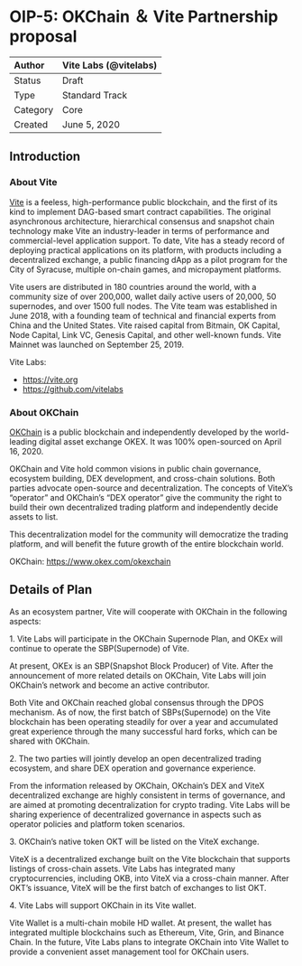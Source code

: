 
# OIP-5: OKChain ＆ Vite Partnership proposal

| Author   | Vite Labs (@vitelabs) |
| :------- | ---------------------- |
| Status   | Draft                  |
| Type     | Standard Track         |
| Category | Core                   |
| Created  | June 5, 2020           |

## Introduction

### About Vite

[Vite](https://vite.org/) is a feeless, high-performance public blockchain, and the first of its kind to implement DAG-based smart contract capabilities. The original asynchronous architecture, hierarchical consensus and snapshot chain technology make Vite an industry-leader in terms of performance and commercial-level application support. To date, Vite has a steady record of deploying practical applications on its platform, with products including a decentralized exchange, a public financing dApp as a pilot program for the City of Syracuse, multiple on-chain games, and micropayment platforms.

Vite users are distributed in 180 countries around the world, with a community size of over 200,000, wallet daily active users of 20,000, 50 supernodes, and over 1500 full nodes. The Vite team was established in June 2018, with a founding team of technical and financial experts from China and the United States. Vite raised capital from Bitmain, OK Capital, Node Capital, Link VC, Genesis Capital, and other well-known funds. Vite Mainnet was launched on September 25, 2019.

Vite Labs:

- https://vite.org
- https://github.com/vitelabs

### About OKChain

[OKChain](https://www.okex.com/okexchain) is a public blockchain and independently developed by the world-leading digital asset exchange OKEX. It was 100% open-sourced on April 16, 2020.

OKChain and Vite hold common visions in public chain governance, ecosystem building, DEX development, and cross-chain solutions. Both parties advocate open-source and decentralization. The concepts of ViteX’s “operator” and OKChain’s “DEX operator” give the community the right to build their own decentralized trading platform and independently decide assets to list.

This decentralization model for the community will democratize the trading platform, and will benefit the future growth of the entire blockchain world.

OKChain: https://www.okex.com/okexchain

## Details of Plan
As an ecosystem partner, Vite will cooperate with OKChain in the following aspects:

1\. Vite Labs will participate in the OKChain Supernode Plan, and OKEx will continue to operate the SBP(Supernode) of Vite.

At present, OKEx is an SBP(Snapshot Block Producer) of Vite. After the announcement of more related details on OKChain, Vite Labs will join OKChain’s network and become an active contributor.

Both Vite and OKChain reached global consensus through the DPOS mechanism. As of now, the first batch of SBPs(Supernode) on the Vite blockchain has been operating steadily for over a year and accumulated great experience through the many successful hard forks, which can be shared with OKChain.

2\. The two parties will jointly develop an open decentralized trading ecosystem, and share DEX operation and governance experience.

From the information released by OKChain, OKchain’s DEX and ViteX decentralized exchange are highly consistent in terms of governance, and are aimed at promoting decentralization for crypto trading. Vite Labs will be sharing experience of decentralized governance in aspects such as operator policies and platform token scenarios.

3\. OKChain’s native token OKT will be listed on the ViteX exchange.

ViteX is a decentralized exchange built on the Vite blockchain that supports listings of cross-chain assets. Vite Labs has integrated many cryptocurrencies, including OKB, into ViteX via a cross-chain manner. After OKT’s issuance, ViteX will be the first batch of exchanges to list OKT.

4\. Vite Labs will support OKChain in its Vite wallet.

Vite Wallet is a multi-chain mobile HD wallet. At present, the wallet has integrated multiple blockchains such as Ethereum, Vite, Grin, and Binance Chain. In the future, Vite Labs plans to integrate OKChain into Vite Wallet to provide a convenient asset management tool for OKChain users.
